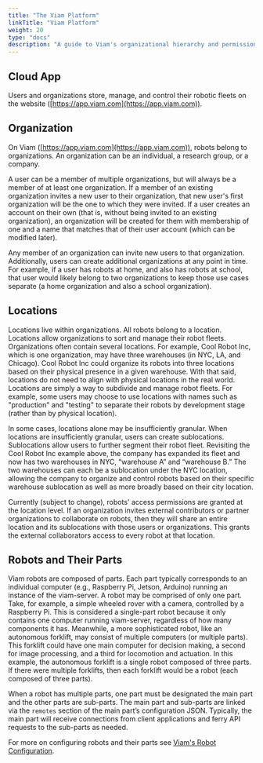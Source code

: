 ```yaml
---
title: "The Viam Platform"
linkTitle: "Viam Platform"
weight: 20
type: "docs"
description: "A guide to Viam's organizational hierarchy and permissioning."
---
```


## Cloud App
Users and organizations store, manage, and control their robotic fleets on the website ([https://app.viam.com](https://app.viam.com)).

## Organization
On Viam ([https://app.viam.com](https://app.viam.com)), robots belong to organizations.
An organization can be an individual, a research group, or a company.

A user can be a member of multiple organizations, but will always be a member of at least one organization.
If a member of an existing organization invites a new user to their organization, that new user's first organization will be the one to which they were invited.
If a user creates an account on their own (that is, without being invited to an existing organization), an organization will be created for them with membership of one and a name that matches that of their user account (which can be modified later).

Any member of an organization can invite new users to that organization.
Additionally, users can create additional organizations at any point in time.
For example, if a user has robots at home, and also has robots at school, that user would likely belong to two organizations to keep those use cases separate (a home organization and also a school organization).

## Locations
Locations live within organizations. All robots belong to a location.
Locations allow organizations to sort and manage their robot fleets.
Organizations often contain several locations.
For example, Cool Robot Inc, which is one organization, may have three warehouses (in NYC, LA, and Chicago). Cool Robot Inc could organize its robots into three locations based on their physical presence in a given warehouse. 
With that said, locations do not need to align with physical locations in the real world. Locations are simply a way to subdivide and manage robot fleets.
For example, some users may choose to use locations with names such as "production" and "testing" to separate their robots by development stage (rather than by physical location).

In some cases, locations alone may be insufficiently granular.
When locations are insufficiently granular, users can create sublocations.
Sublocations allow users to further segment their robot fleet.
Revisiting the Cool Robot Inc example above, the company has expanded its fleet and now has two warehouses in NYC, “warehouse A” and “warehouse B.” The two warehouses can each be a sublocation under the NYC location, allowing the company to organize and control robots based on their specific warehouse sublocation as well as more broadly based on their city location. 

Currently (subject to change), robots' access permissions are granted at the location level.
If an organization invites external contributors or partner organizations to collaborate on robots, then they will share an entire location and its sublocations with those users or organizations.
This grants the external collaborators access to every robot at that location.

## Robots and Their Parts 
Viam robots are composed of parts.
Each part typically corresponds to an individual computer (e.g., Raspberry Pi, Jetson, Arduino) running an instance of the viam-server.
A robot may be comprised of only one part. Take, for example, a simple wheeled rover with a camera, controlled by a Raspberry Pi. 
This is considered a single-part robot because it only contains one computer running viam-server, regardless of how many components it has.
Meanwhile, a more sophisticated robot, like an autonomous forklift, may consist of multiple computers (or multiple parts).
This forklift could have one main computer for decision making, a second for image processing, and a third for locomotion and actuation.
In this example, the autonomous forklift is a single robot composed of three parts.
If there were multiple forklifts, then each forklift would be a robot (each composed of three parts).

When a robot has multiple parts, one part must be designated the main part and the other parts are sub-parts. The main part and sub-parts are linked via the `remotes` section of the main part’s configuration JSON. Typically, the main part will receive connections from client applications and ferry API requests to the sub-parts as needed.

For more on configuring robots and their parts see [Viam's Robot Configuration](../../getting-started/robot-config/).
